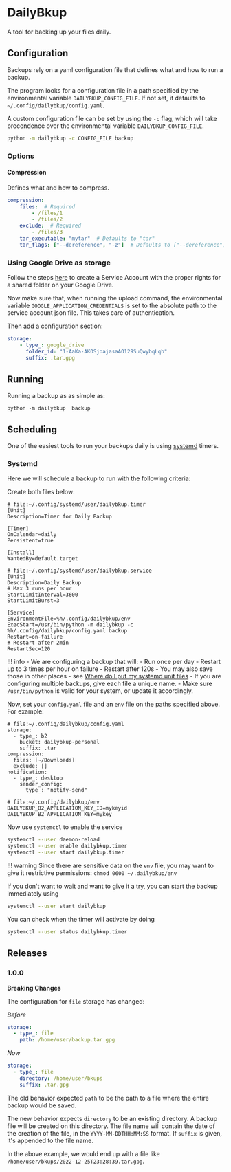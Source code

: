 # DailyBkup

A tool for backing up your files daily.


## Configuration

Backups rely on a yaml configuration file that defines what and how to
run a backup.

The program looks for a configuration file in a path specified by the
environmental variable `DAILYBKUP_CONFIG_FILE`. If not set, it
defaults to `~/.config/dailybkup/config.yaml`.

A custom configuration file can be set by using the `-c` flag, which
will take precendence over the environmental variable
`DAILYBKUP_CONFIG_FILE`.

```sh
python -m dailybkup -c CONFIG_FILE backup
```

### Options

#### Compression

Defines what and how to compress.

```yaml
compression:
    files:  # Required
        - /files/1
        - /files/2
    exclude:  # Required
        - /files/3
    tar_executable: "mytar"  # Defaults to "tar"
    tar_flags: ["--dereference", "-z"]  # Defaults to ["--dereference", "--checkpoint=1000", "-v", "-z"]
```

### Using Google Drive as storage

Follow the steps
[here](https://www.labnol.org/google-api-service-account-220404) to
create a Service Account with the proper rights for a shared folder on
your Google Drive.

Now make sure that, when running the upload command, the environmental
variable `GOOGLE_APPLICATION_CREDENTIALS` is set to the absolute path
to the service account json file. This takes care of authentication.

Then add a configuration section:

```yaml
storage:
    - type_: google_drive
      folder_id: "1-AaKa-AKOSjoajasaAO129SuQwybqLqb"
      suffix: .tar.gpg
```



## Running

Running a backup as as simple as:

```
python -m dailybkup  backup
```


## Scheduling

One of the easiest tools to run your backups daily is using
[systemd](https://en.wikipedia.org/wiki/Systemd) timers.

### Systemd

Here we will schedule a backup to run with the following criteria:


Create both files below:

```
# file:~/.config/systemd/user/dailybkup.timer
[Unit]
Description=Timer for Daily Backup

[Timer]
OnCalendar=daily
Persistent=true

[Install]
WantedBy=default.target
```

```
# file:~/.config/systemd/user/dailybkup.service
[Unit]
Description=Daily Backup
# Max 3 runs per hour
StartLimitInterval=3600
StartLimitBurst=3

[Service]
EnvironmentFile=%h/.config/dailybkup/env
ExecStart=/usr/bin/python -m dailybkup -c %h/.config/dailybkup/config.yaml backup
Restart=on-failure
# Restart after 2min
RestartSec=120
```

!!! info
    - We are configuring a backup that will:
        - Run once per day
        - Restart up to 3 times per hour on failure
        - Restart after 120s
    - You may also save those in other places - see [Where do I put my
    systemd unit
    files](https://unix.stackexchange.com/questions/224992/where-do-i-put-my-systemd-unit-file)
    - If you are configuring multiple backups, give each file a unique name.
    - Make sure `/usr/bin/python` is valid for your system, or update it accordingly.


Now, set your `config.yaml` file and an `env` file on the paths
specified above. For example:

```
# file:~/.config/dailybkup/config.yaml
storage:
  - type_: b2
    bucket: dailybkup-personal
    suffix: .tar
compression:
  files: [~/Downloads]
  exclude: []
notification:
  - type_: desktop
    sender_config:
      type_: "notify-send"
```

```
# file:~/.config/dailybkup/env
DAILYBKUP_B2_APPLICATION_KEY_ID=mykeyid
DAILYBKUP_B2_APPLICATION_KEY=mykey
```

Now use `systemctl` to enable the service

```sh
systemctl --user daemon-reload
systemctl --user enable dailybkup.timer
systemctl --user start dailybkup.timer
```

!!! warning
    Since there are sensitive data on the `env` file, you may want to give it
    restrictive permissions: `chmod 0600 ~/.dailybkup/env`

If you don't want to wait and want to give it a try, you can start the backup
immediately using

```sh
systemctl --user start dailybkup
```

You can check when the timer will activate by doing

```sh
systemctl --user status dailybkup.timer
```


## Releases

### 1.0.0

**Breaking Changes**

The configuration for `file` storage has changed:

*Before*  
```yaml
storage:
  - type_: file
    path: /home/user/backup.tar.gpg
```

*Now*  
```yaml
storage:
  - type_: file
    directory: /home/user/bkups
    suffix: .tar.gpg
```

The old behavior expected `path` to be the path to a file where the
entire backup would be saved.

The new behavior expects `directory` to be an existing directory. A
backup file will be created on this directory. The file name will
contain the date of the creation of the file, in the
`YYYY-MM-DDTHH:MM:SS` format. If `suffix` is given, it's appended to
the file name.

In the above example, we would end up with a file like
`/home/user/bkups/2022-12-25T23:28:39.tar.gpg`.
